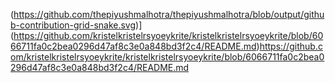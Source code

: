 

(https://github.com/thepiyushmalhotra/thepiyushmalhotra/blob/output/github-contribution-grid-snake.svg)](https://github.com/kristelkristelrsyoeykrite/kristelkristelrsyoeykrite/blob/6066711fa0c2bea0296d47af8c3e0a848bd3f2c4/README.md)https://github.com/kristelkristelrsyoeykrite/kristelkristelrsyoeykrite/blob/6066711fa0c2bea0296d47af8c3e0a848bd3f2c4/README.md

